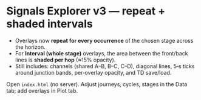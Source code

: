 # Signals Explorer v3 — repeat + shaded intervals

- Overlays now **repeat for every occurrence** of the chosen stage across the horizon.
- For **Interval (whole stage)** overlays, the area between the front/back lines is **shaded per hop** (≈15% opacity).
- Still includes: channels (shared A–B, B–C, C–D), diagonal lines, 5‑s ticks around junction bands, per‑overlay opacity, and TD save/load.

Open `index.html` (no server). Adjust journeys, cycles, stages in the Data tab; add overlays in Plot tab.
